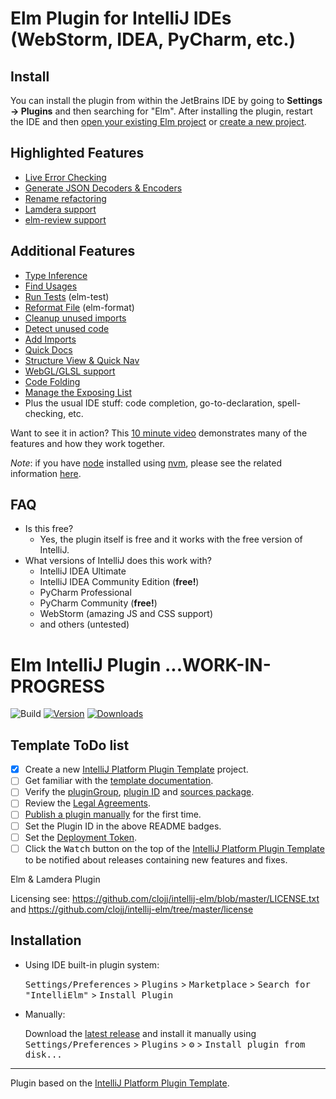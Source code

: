# Elm Plugin for IntelliJ IDEs (WebStorm, IDEA, PyCharm, etc.)

## Install

You can install the plugin from within the JetBrains IDE by going to **Settings -> Plugins** and then searching for "Elm". After installing the plugin, restart the IDE and then [open your existing Elm project](docs/existing-project.md) or [create a new project](docs/new-project.md).


## Highlighted Features

- [Live Error Checking](docs/features/live-error-checking.md)
- [Generate JSON Decoders & Encoders](docs/features/generate-function-json.md)
- [Rename refactoring](docs/features/rename-refactoring.md)
- [Lamdera support](docs/features/lamdera.md)
- [elm-review support](docs/features/elm-review.md)


## Additional Features 

* [Type Inference](docs/features/type-inference.md)
* [Find Usages](docs/features/find-usages.md)
* [Run Tests](docs/features/elm-test.md) (elm-test)
* [Reformat File](docs/features/elm-format.md) (elm-format)
* [Cleanup unused imports](docs/features/unused-imports.md)
* [Detect unused code](docs/features/unused-code.md)
* [Add Imports](docs/features/add-imports.md)
* [Quick Docs](docs/features/quick-docs.md)
* [Structure View & Quick Nav](docs/features/structure-view.md)
* [WebGL/GLSL support](docs/features/webgl.md)
* [Code Folding](docs/features/code-folding.md)
* [Manage the Exposing List](docs/features/exposure.md)
* Plus the usual IDE stuff: code completion, go-to-declaration, spell-checking, etc.

Want to see it in action? This [10 minute video](https://www.youtube.com/watch?v=CC2TdNuZztI) demonstrates many of the features and how they work together.

_Note_: if you have [node](https://nodejs.org) installed using [nvm](https://github.com/nvm-sh/nvm), please see the
related information [here](docs/nvm.md).

## FAQ

- Is this free?
    - Yes, the plugin itself is free and it works with the free version of IntelliJ.
- What versions of IntelliJ does this work with?
    - IntelliJ IDEA Ultimate
    - IntelliJ IDEA Community Edition (**free!**)
    - PyCharm Professional
    - PyCharm Community (**free!**)
    - WebStorm (amazing JS and CSS support)
    - and others (untested)

# Elm IntelliJ Plugin ...WORK-IN-PROGRESS

![Build](https://github.com/clojj/IntelliElm/workflows/Build/badge.svg)
[![Version](https://img.shields.io/jetbrains/plugin/v/PLUGIN_ID.svg)](https://plugins.jetbrains.com/plugin/PLUGIN_ID)
[![Downloads](https://img.shields.io/jetbrains/plugin/d/PLUGIN_ID.svg)](https://plugins.jetbrains.com/plugin/PLUGIN_ID)

## Template ToDo list
- [x] Create a new [IntelliJ Platform Plugin Template][template] project.
- [ ] Get familiar with the [template documentation][template].
- [ ] Verify the [pluginGroup](/gradle.properties), [plugin ID](/src/main/resources/META-INF/plugin.xml) and [sources package](/src/main/kotlin).
- [ ] Review the [Legal Agreements](https://plugins.jetbrains.com/docs/marketplace/legal-agreements.html).
- [ ] [Publish a plugin manually](https://plugins.jetbrains.com/docs/intellij/publishing-plugin.html?from=IJPluginTemplate) for the first time.
- [ ] Set the Plugin ID in the above README badges.
- [ ] Set the [Deployment Token](https://plugins.jetbrains.com/docs/marketplace/plugin-upload.html).
- [ ] Click the <kbd>Watch</kbd> button on the top of the [IntelliJ Platform Plugin Template][template] to be notified about releases containing new features and fixes.

<!-- Plugin description -->
Elm & Lamdera Plugin

Licensing see: https://github.com/clojj/intellij-elm/blob/master/LICENSE.txt and https://github.com/clojj/intellij-elm/tree/master/license
<!-- Plugin description end -->

## Installation

- Using IDE built-in plugin system:

  <kbd>Settings/Preferences</kbd> > <kbd>Plugins</kbd> > <kbd>Marketplace</kbd> > <kbd>Search for "IntelliElm"</kbd> >
  <kbd>Install Plugin</kbd>

- Manually:

  Download the [latest release](https://github.com/clojj/IntelliElm/releases/latest) and install it manually using
  <kbd>Settings/Preferences</kbd> > <kbd>Plugins</kbd> > <kbd>⚙️</kbd> > <kbd>Install plugin from disk...</kbd>


---
Plugin based on the [IntelliJ Platform Plugin Template][template].

[template]: https://github.com/JetBrains/intellij-platform-plugin-template


